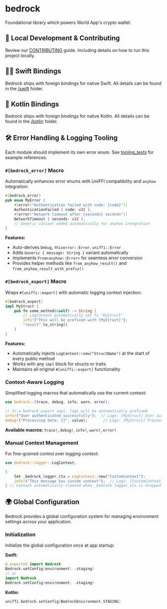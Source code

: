 # bedrock

Foundational library which powers World App's crypto wallet.

## 🧱 Local Development & Contributing

Review our [CONTRIBUTING](CONTRIBUTING.md) guide. Including details on how to run this project locally.

## 🐦‍🔥 Swift Bindings

Bedrock ships with foreign bindings for native Swift. All details can be found in the [/swift](./swift/README.md) folder.

## 🧬 Kotlin Bindings

Bedrock ships with foreign bindings for native Kotlin. All details can be found in the [/kotlin](./kotlin/README.md) folder.

## 🛠️ Error Handling & Logging Tooling

Each module should implement its own error enum. See [tooling_tests](/bedrock/src/primitives/tooling_tests.rs) for example references.

### `#[bedrock_error]` Macro

Automatically enhances error enums with UniFFI compatibility and `anyhow` integration:

```rust
#[bedrock_error]
pub enum MyError {
    #[error("Authentication failed with code: {code}")]
    AuthenticationFailed { code: u32 },
    #[error("Network timeout after {seconds} seconds")]
    NetworkTimeout { seconds: u32 },
    // Generic variant added automatically for anyhow integration
}
```

**Features:**

- Auto-derives `Debug`, `thiserror::Error`, `uniffi::Error`
- Adds `Generic { message: String }` variant automatically
- Implements `From<anyhow::Error>` for seamless error conversion
- Provides helper methods like `from_anyhow_result()` and `from_anyhow_result_with_prefix()`

### `#[bedrock_export]` Macro

Wraps `#[uniffi::export]` with automatic logging context injection:

```rust
#[bedrock_export]
impl MyStruct {
    pub fn some_method(&self) -> String {
        // LogContext automatically set to "MyStruct"
        info!("This will be prefixed with [MyStruct]");
        "result".to_string()
    }
}
```

**Features:**

- Automatically injects `LogContext::new("StructName")` at the start of every public method
- Works with any `impl` block for structs or traits
- Maintains all original `#[uniffi::export]` functionality

### Context-Aware Logging

Simplified logging macros that automatically use the current context:

```rust
use bedrock::{trace, debug, info, warn, error};

// In a bedrock_export impl, logs will be automatically prefixed
info!("User authenticated successfully");  // Logs: [MyStruct] User authenticated successfully
debug!("Processing data: {}", value);       // Logs: [MyStruct] Processing data: 42
```

**Available macros:** `trace!`, `debug!`, `info!`, `warn!`, `error!`

### Manual Context Management

For fine-grained control over logging context:

```rust
use bedrock::logger::LogContext;

{
    let _bedrock_logger_ctx = LogContext::new("CustomContext");
    info!("This message has custom context");  // Logs: [CustomContext] This message has custom context
} // Context automatically cleared when _bedrock_logger_ctx is dropped
```

## 🌍 Global Configuration

Bedrock provides a global configuration system for managing environment settings across your application.

### Initialization

Initialize the global configuration once at app startup:

**Swift:**

```swift
@_exported import Bedrock
Bedrock.setConfig(environment: .staging)
// or
import Bedrock
Bedrock.setConfig(environment: .staging)
```

**Kotlin:**

```kotlin
uniffi.bedrock.setConfig(BedrockEnvironment.STAGING)
```
